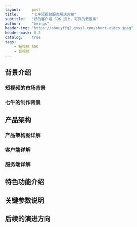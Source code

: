 ```yaml
---
layout:     post
title:      "七牛短视频服务解决方案"
subtitle:   "好的客户端 SDK 加上，可靠的云服务"
author:     "beings"
header-img: "https://ohuuyffq2.qnssl.com/short-video.jpeg"
header-mask: 0.3
catalog:    true
tags:
    - 短视频 SDK
    - 音视频
---
```


## 背景介绍

### 短视频的市场背景

### 七牛的制作背景

## 产品架构

### 产品架构图详解

### 客户端详解

### 服务端详解

## 特色功能介绍

## 关键参数说明

## 后续的演进方向



